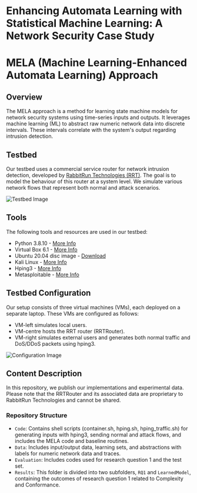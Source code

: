 # Enhancing Automata Learning with Statistical Machine Learning: A Network Security Case Study

# MELA (Machine Learning-Enhanced Automata Learning) Approach

## Overview
The MELA approach is a method for learning state machine models for network security systems using time-series inputs and outputs. It leverages machine learning (ML) to abstract raw numeric network data into discrete intervals. These intervals correlate with the system's output regarding intrusion detection.

## Testbed
Our testbed uses a commercial service router for network intrusion detection, developed by [RabbitRun Technologies (RRT)](https://www.rabbit.run/). The goal is to model the behaviour of this router at a system level. We simulate various network flows that represent both normal and attack scenarios.

![Testbed Image](URL_OF_TESTBED_IMAGE) <!-- Replace URL_OF_TESTBED_IMAGE with the actual URL where your testbed image is hosted -->


## Tools
The following tools and resources are used in our testbed:
- Python 3.8.10 - [More Info](https://www.python.org/downloads/release/python-3810/)
- Virtual Box 6.1 - [More Info](https://www.virtualbox.org/wiki/Downloads)
- Ubuntu 20.04 disc image - [Download](https://ubuntu.com/download/desktop)
- Kali Linux - [More Info](https://www.kali.org/)
- Hping3 - [More Info](http://www.hping.org/)
- Metasploitable - [More Info](https://sourceforge.net/projects/metasploitable/)


## Testbed Configuration
Our setup consists of three virtual machines (VMs), each deployed on a separate laptop. These VMs are configured as follows:
- VM-left simulates local users.
- VM-centre hosts the RRT router (RRTRouter).
- VM-right simulates external users and generates both normal traffic and DoS/DDoS packets using hping3.

![Configuration Image](URL_OF_CONFIGURATION_IMAGE) <!-- Replace URL_OF_CONFIGURATION_IMAGE with the actual URL where your configuration image is hosted -->


## Content Description
In this repository, we publish our implementations and experimental data. Please note that the RRTRouter and its associated data are proprietary to RabbitRun Technologies and cannot be shared.

### Repository Structure
- `Code`: Contains shell scripts (container.sh, hping.sh, hping_traffic.sh) for generating inputs with hping3, sending normal and attack flows, and includes the MELA code and baseline routines.
- `Data`: Includes input/output data, learning sets, and abstractions with labels for numeric network data and traces.
- `Evaluation`: Includes codes used for research question 1 and the test set.
- `Results`: This folder is divided into two subfolders, `RQ1` and `LearnedModel`, containing the outcomes of research question 1 related to Complexity and Conformance.
  
